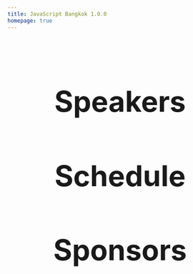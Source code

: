 ```yaml
---
title: JavaScript Bangkok 1.0.0
homepage: true
---
```


<Intro />

<main>

## Speakers

<div v-if="!$flags.preview">
  <SpeakerGroup :groupName="'#TeamEngineering'">
    <OldSpeakerList
    slot="content"
    :speakers="getSpeakersByGroup('Engineering')"
    @clickSpeaker="openSpeakerModal"></OldSpeakerList>
  </SpeakerGroup>
  <SpeakerGroup :groupName="'#TeamExperience'">
    <OldSpeakerList
    slot="content"
    :speakers="getSpeakersByGroup('Experience')"
    @clickSpeaker="openSpeakerModal"></OldSpeakerList>
  </SpeakerGroup>
  <SpeakerGroup :groupName="'#TeamKnowhow'">
    <OldSpeakerList
    slot="content"
    :speakers="getSpeakersByGroup('Knowledge')"
    @clickSpeaker="openSpeakerModal"></OldSpeakerList>
  </SpeakerGroup>
  <SpeakerGroup :groupName="'#TeamPerformance'">
    <OldSpeakerList
    slot="content"
    :speakers="getSpeakersByGroup('Performance')"
    @clickSpeaker="openSpeakerModal"></OldSpeakerList>
  </SpeakerGroup>
  <SpeakerModal
  v-if="isSpeakerModalActive"
  v-bind="speakerModalData"
  @closeModal="setIsSpeakerModalActive(false)">
  </SpeakerModal>
</div>

<div v-if="$flags.preview">
  <SpeakerGroup :groupName="'#TeamEngineering'">
    <SpeakerList
    slot="content"
    :speakers="getSpeakersByGroup('Engineering')"
    @clickSpeaker="openSpeakerModal"></SpeakerList>
  </SpeakerGroup>
  <SpeakerGroup :groupName="'#TeamExperience'">
    <SpeakerList
    slot="content"
    :speakers="getSpeakersByGroup('Experience')"
    @clickSpeaker="openSpeakerModal"></SpeakerList>
  </SpeakerGroup>
  <SpeakerGroup :groupName="'#TeamKnowhow'">
    <SpeakerList
    slot="content"
    :speakers="getSpeakersByGroup('Knowledge')"
    @clickSpeaker="openSpeakerModal"></SpeakerList>
  </SpeakerGroup>
  <SpeakerGroup :groupName="'#TeamPerformance'">
    <SpeakerList
    slot="content"
    :speakers="getSpeakersByGroup('Performance')"
    @clickSpeaker="openSpeakerModal"></SpeakerList>
  </SpeakerGroup>
  <SpeakerModal
  v-if="isSpeakerModalActive"
  v-bind="speakerModalData"
  @closeModal="setIsSpeakerModalActive(false)">
  </SpeakerModal>
</div>

## Schedule

<div>
  <Schedule :speakers="speakers" :schedule="schedule" />
</div>

## Sponsors

<SponsorList />

</main>

<Footer></Footer>

<script>
import Intro from './.vuepress/local-components/Intro.vue'
import OldSpeakerList from './.vuepress/local-components/OldSpeakerList.vue'
import SpeakerList from './.vuepress/local-components/SpeakerList.vue'
import SpeakerModal from './.vuepress/local-components/SpeakerModal.vue'
import SponsorList from './.vuepress/local-components/SponsorList.vue'
import SpeakerGroup from './.vuepress/local-components/SpeakerGroup.vue'
import Schedule from './.vuepress/local-components/Schedule.vue'
import Footer from './.vuepress/local-components/Footer.vue'
import speakers from 'json-loader!yaml-loader!./.vuepress/data/speakers.yml'
import schedule from 'json-loader!yaml-loader!./.vuepress/data/schedule.yml'

export default {
  components: {
    Intro,
    OldSpeakerList,
    SpeakerList,
    SpeakerModal,
    SponsorList,
    SpeakerGroup,
    Schedule,
    Footer,
  },
  data () {
    return {
      speakers: speakers.reduce(
        (acc, speaker) => ({ ...acc, [speaker.name]: speaker }),
        {},
      ),
      schedule,
      isSpeakerModalActive: false,
      speakerModalData: {
        name: '',
        title: '',
        image: '',
        url: '',
        email: '',
        description: '',
        about: '',
      }
    }
  },
  methods: {
    setIsSpeakerModalActive (value) {
      this.isSpeakerModalActive = value
    },
    openSpeakerModal (speaker) {
      this.speakerModalData = speaker
      this.setIsSpeakerModalActive(true)
    },
    getSpeakersByGroup (groupName) {
      return speakers.filter(speaker => speaker.group === groupName)
    }
  }
}
</script>

<style scoped>
h2 {
  text-align: center;
  font-size: 36px;
}
@media (min-width: 640px) {
  h2 {
    font-size: 64px;
  }
}
.header-anchor {
  display: none;
}
main {
  display: block;
  padding: 16px;
  max-width: 1100px;
  margin: 0 auto;
}
</style>
